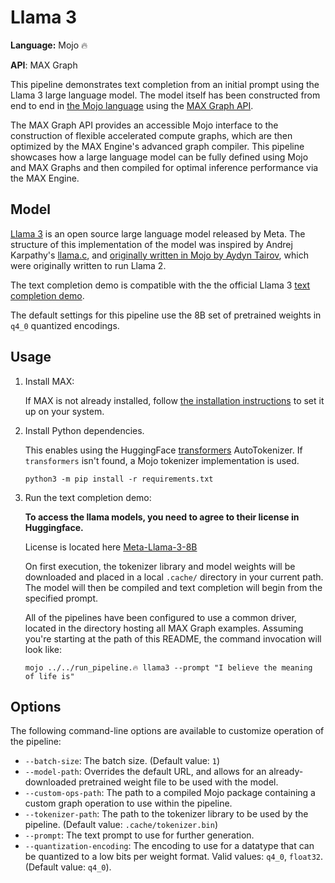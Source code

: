 # Llama 3

**Language:** Mojo 🔥

**API**: MAX Graph

This pipeline demonstrates text completion from an initial prompt using the
Llama 3 large language model. The model itself has been constructed from
end to end in [the Mojo language](https://docs.modular.com/mojo/) using the
[MAX Graph API](https://docs.modular.com/engine/graph).

The MAX Graph API provides an accessible Mojo interface to the construction of
flexible accelerated compute graphs, which are then optimized by the MAX
Engine's advanced graph compiler. This pipeline showcases how a large language
model can be fully defined using Mojo and MAX Graphs and then compiled for
optimal inference performance via the MAX Engine.

## Model

[Llama 3](https://llama.meta.com/llama3/) is an open source large language
model released by Meta. The structure of this implementation of the model was
inspired by Andrej Karpathy's [llama.c](https://github.com/karpathy/llama2.c),
and [originally written in Mojo by Aydyn
Tairov](https://github.com/tairov/llama2.mojo), which were originally written
to run Llama 2.

The text completion demo is compatible with the the official Llama 3
[text completion demo](https://github.com/meta-llama/llama3/blob/14aab0428d3ec3a9596f1dea06d9c564f9c0e35f/example_text_completion.py).

The default settings for this pipeline use the 8B set of pretrained weights in
`q4_0` quantized encodings.

## Usage

1. Install MAX:

   If MAX is not already installed, follow
   [the installation instructions](https://docs.modular.com/engine/get-started)
   to set it up on your system.

2. Install Python dependencies.

   This enables using the HuggingFace
   [transformers](https://github.com/huggingface/transformers) AutoTokenizer.
   If `transformers` isn't found, a Mojo tokenizer implementation is used.

   ```shell
   python3 -m pip install -r requirements.txt
   ```

3. Run the text completion demo:

   **To access the llama models, you need to agree to their license in Huggingface.**

   License is located here [Meta-Llama-3-8B](https://huggingface.co/meta-llama/Meta-Llama-3-8B)

   On first execution, the tokenizer library and model weights will be
   downloaded and placed in a local `.cache/` directory in your current path.
   The model will then be compiled and text completion will begin from the
   specified prompt.

   All of the pipelines have been configured to use a common driver, located
   in the directory hosting all MAX Graph examples. Assuming you're starting
   at the path of this README, the command invocation will look like:

   ```shell
   mojo ../../run_pipeline.🔥 llama3 --prompt "I believe the meaning of life is"
   ```

## Options

The following command-line options are available to customize operation of the
pipeline:

- `--batch-size`: The batch size. (Default value: `1`)
- `--model-path`: Overrides the default URL, and allows for an
  already-downloaded pretrained weight file to be used with the model.
- `--custom-ops-path`: The path to a compiled Mojo package containing a custom
   graph operation to use within the pipeline.
- `--tokenizer-path`: The path to the tokenizer library to be used by the
   pipeline. (Default value: `.cache/tokenizer.bin`)
- `--prompt`: The text prompt to use for further generation.
- `--quantization-encoding`: The encoding to use for a datatype that can be
  quantized to a low bits per weight format.
  Valid values: `q4_0`, `float32`.
  (Default value: `q4_0`).
